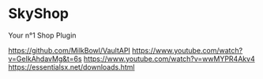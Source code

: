 # SkyShop
Your n°1 Shop Plugin

https://github.com/MilkBowl/VaultAPI
https://www.youtube.com/watch?v=GeIkAhdavMg&t=6s
https://www.youtube.com/watch?v=wwMYPR4Akv4
https://essentialsx.net/downloads.html
